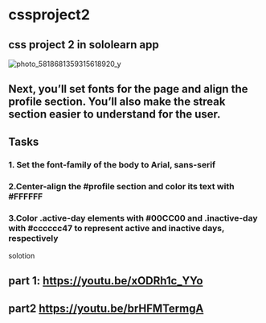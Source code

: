 # cssproject2
css project 2 in sololearn app
---------------------------------------------
![photo_5818681359315618920_y](https://github.com/user-attachments/assets/0c9bcb65-1a71-4f96-98ad-2f7f85b38b09)

 ## Next, you’ll set fonts for the page and align the profile section. You’ll also make the streak section easier to understand for the user.
## Tasks
### 1. Set the font-family of the body to Arial, sans-serif
### 2.Center-align the #profile section and color its text with #FFFFFF
### 3.Color .active-day elements with #00CC00 and .inactive-day with #cccccc47 to represent active and inactive days, respectively
 solotion
 ## part 1: https://youtu.be/xODRh1c_YYo
## part2 https://youtu.be/brHFMTermgA
